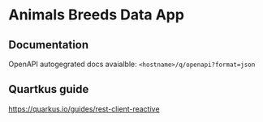 # Animals Breeds Data App

## Documentation
OpenAPI autogegrated docs avaialble:
``` <hostname>/q/openapi?format=json ```

## Quartkus guide
https://quarkus.io/guides/rest-client-reactive
